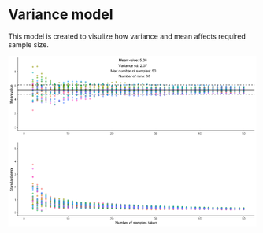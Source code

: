 # Variance model 

This model is created to visulize how variance and mean affects required sample size. 


![tex for the figure](example_figure.png?raw=true "Figure: 1")
